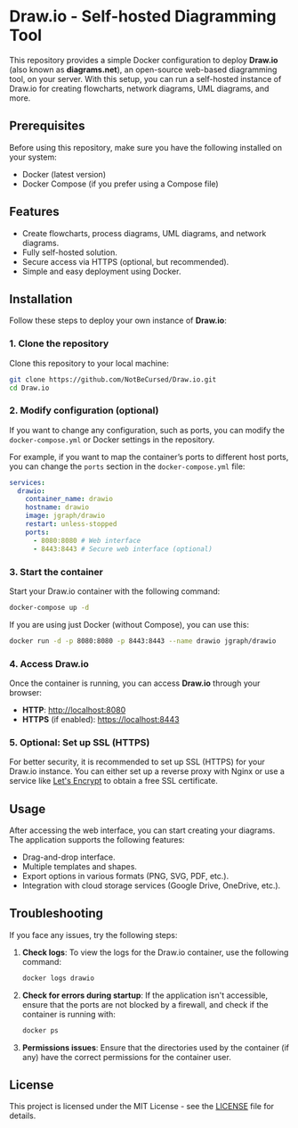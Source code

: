 # Draw.io - Self-hosted Diagramming Tool

This repository provides a simple Docker configuration to deploy **Draw.io** (also known as **diagrams.net**), an open-source web-based diagramming tool, on your server. With this setup, you can run a self-hosted instance of Draw.io for creating flowcharts, network diagrams, UML diagrams, and more.

## Prerequisites

Before using this repository, make sure you have the following installed on your system:

- Docker (latest version)
- Docker Compose (if you prefer using a Compose file)

## Features

- Create flowcharts, process diagrams, UML diagrams, and network diagrams.
- Fully self-hosted solution.
- Secure access via HTTPS (optional, but recommended).
- Simple and easy deployment using Docker.

## Installation

Follow these steps to deploy your own instance of **Draw.io**:

### 1. Clone the repository

Clone this repository to your local machine:

```bash
git clone https://github.com/NotBeCursed/Draw.io.git
cd Draw.io
```

### 2. Modify configuration (optional)

If you want to change any configuration, such as ports, you can modify the `docker-compose.yml` or Docker settings in the repository.

For example, if you want to map the container’s ports to different host ports, you can change the `ports` section in the `docker-compose.yml` file:

```yaml
services:
  drawio:
    container_name: drawio
    hostname: drawio
    image: jgraph/drawio
    restart: unless-stopped
    ports:
      - 8080:8080 # Web interface
      - 8443:8443 # Secure web interface (optional)
```

### 3. Start the container

Start your Draw.io container with the following command:

```bash
docker-compose up -d
```

If you are using just Docker (without Compose), you can use this:

```bash
docker run -d -p 8080:8080 -p 8443:8443 --name drawio jgraph/drawio
```

### 4. Access Draw.io

Once the container is running, you can access **Draw.io** through your browser:

- **HTTP**: [http://localhost:8080](http://localhost:8080)
- **HTTPS** (if enabled): [https://localhost:8443](https://localhost:8443)

### 5. Optional: Set up SSL (HTTPS)

For better security, it is recommended to set up SSL (HTTPS) for your Draw.io instance. You can either set up a reverse proxy with Nginx or use a service like [Let's Encrypt](https://letsencrypt.org/) to obtain a free SSL certificate.

## Usage

After accessing the web interface, you can start creating your diagrams. The application supports the following features:

- Drag-and-drop interface.
- Multiple templates and shapes.
- Export options in various formats (PNG, SVG, PDF, etc.).
- Integration with cloud storage services (Google Drive, OneDrive, etc.).

## Troubleshooting

If you face any issues, try the following steps:

1. **Check logs**:
   To view the logs for the Draw.io container, use the following command:

   ```bash
   docker logs drawio
   ```

2. **Check for errors during startup**:
   If the application isn't accessible, ensure that the ports are not blocked by a firewall, and check if the container is running with:

   ```bash
   docker ps
   ```

3. **Permissions issues**:
   Ensure that the directories used by the container (if any) have the correct permissions for the container user.

## License

This project is licensed under the MIT License - see the [LICENSE](LICENSE) file for details.
